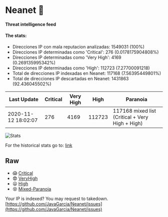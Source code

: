 # Neanet :hocho:
#### Threat intelligence feed
#### The stats:

- Direcciones IP con mala reputacion analizadas: 1549031 (100%)
- Direcciones IP determinadas como 'Critical':  276 (0.0178175904808%)
- Direcciones IP determinadas como 'Very High':  4169 (0.269135995342%)
- Direcciones IP determinadas como 'High':  112723 (7.27700091218)
- Total de direcciones IP indexadas en Neanet:  117168 (7.56395449801%)
- Total de direcciones IP descartadas en Neanet:  1431863 (92.436045502%)

| Last Update | Critical | Very High | High | Paranoia |
| --- | --- | --- | --- | --- |
| 2020-11-12 18:02:07 | 276 | 4169 | 112723 | 117168 mixed list (Critical + Very High + High)|

![Stats](https://docs.google.com/spreadsheets/d/e/2PACX-1vSnaNMIXVabIpDJjufMlzH7poXnshF3mgd8Is1g9ytUEzVsP5my4Trn8f-xkoLLQ38xpL3HtmUexLo6/pubchart?oid=501124687&format=image)

For the historical stats go to: [link](/stats.csv)
## Raw
- :scream: [Critical](https://raw.githubusercontent.com/JavaGarcia/Neanet/master/blacklists/neanet_critical.txt)
- :fearful: [VeryHigh](https://raw.githubusercontent.com/JavaGarcia/Neanet/master/blacklists/neanet_veryHigh.txtt)
- :frowning: [High](https://raw.githubusercontent.com/JavaGarcia/Neanet/master/blacklists/neanet_high.txt)
- :dizzy_face: [Mixed-Paranoia](https://raw.githubusercontent.com/JavaGarcia/Neanet/master/blacklists/neanet_all.txt)


Your IP is indexed? You may request to takedown. [https://github.com/JavaGarcia/Neanet/issues](https://github.com/JavaGarcia/Neanet/issues)














































































































































































































































































































































































































































































































































































































































































































































































































































































































































































































































































































































































































































































































































































































































































































































































































































































































































































































































































































































































































































































































































































